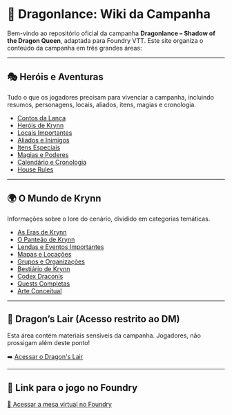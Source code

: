 # 🐉 Dragonlance: Wiki da Campanha

Bem-vindo ao repositório oficial da campanha **Dragonlance – Shadow of the Dragon Queen**, adaptada para Foundry VTT. Este site organiza o conteúdo da campanha em três grandes áreas:

---

## 🎭 Heróis e Aventuras

Tudo o que os jogadores precisam para vivenciar a campanha, incluindo resumos, personagens, locais, aliados, itens, magias e cronologia.

- [Contos da Lança](.campaign/tales/resumos-main.md)
- [Heróis de Krynn](.campaign/pcs/heroes-main.md)
- [Locais Importantes](.campaign/locations/locations-main.md)
- [Aliados e Inimigos](.campaign/npcs/npcs-main.md)
- [Itens Especiais](.campaign/itens/especial-itens-main.md)
- [Magias e Poderes](.campaign/rules/house-spells-abilities-main.md)
- [Calendário e Cronologia](.campaign/calendar/calendar-main.md)
- [House Rules](.campaign/rules/house-rules-main.md)

---

## 🌍 O Mundo de Krynn

Informações sobre o lore do cenário, dividido em categorias temáticas.

- [As Eras de Krynn](.lore/eras.md)
- [O Panteão de Krynn](.lore/gods/gods-main.md)
- [Lendas e Eventos Importantes](.lore/legends-main.md)
- [Mapas e Locações](.lore/maps/maps-main.md)
- [Grupos e Organizações](.lore/orgs/orgs-main.md)
- [Bestiário de Krynn](.lore/monsters/mosnters-main.md)
- [Codex Draconis](.lore/dragons/dragons-main.md)
- [Quests Completas](.lore/quests/quests-main.md)
- [Arte Conceitual](.lore/art/art-main.md)

---

## 🔐 Dragon’s Lair (Acesso restrito ao DM)

Esta área contém materiais sensíveis da campanha. Jogadores, não prossigam além deste ponto!

➡️ [Acessar o Dragon's Lair](.lair/dragons-lair-main.md)

---

## 🎲 Link para o jogo no Foundry

[🔗 Acessar a mesa virtual no Foundry](https://nkitdragonlance.com/join)